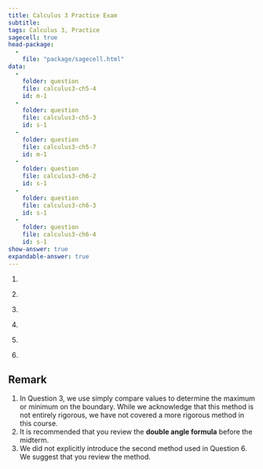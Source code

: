 ```yaml
---
title: Calculus 3 Practice Exam
subtitle: 
tags: Calculus 3, Practice
sagecell: true
head-package:
  -
    file: "package/sagecell.html"
data:
  - 
    folder: question
    file: calculus3-ch5-4
    id: m-1
  -
    folder: question
    file: calculus3-ch5-3
    id: s-1
  -
    folder: question
    file: calculus3-ch5-7
    id: m-1
  -
    folder: question
    file: calculus3-ch6-2
    id: s-1
  -
    folder: question
    file: calculus3-ch6-3
    id: s-1
  -
    folder: question
    file: calculus3-ch6-4
    id: s-1
show-answer: true
expandable-answer: true
---
```


1. <div id='question-question-calculus3-ch5-4-m-1'></div>

    <div id='answer-question-calculus3-ch5-4-m-1'></div>

2. <div id='question-question-calculus3-ch5-3-s-1'></div>

    <div id='answer-question-calculus3-ch5-3-s-1'></div>

3. <div id='question-question-calculus3-ch5-7-m-1'></div>

    <div id='answer-question-calculus3-ch5-7-m-1'></div>

4. <div id='question-question-calculus3-ch6-2-s-1'></div>

    <div id='answer-question-calculus3-ch6-2-s-1'></div>

5. <div id='question-question-calculus3-ch6-3-s-1'></div>

    <div id='answer-question-calculus3-ch6-3-s-1'></div>

6. <div id='question-question-calculus3-ch6-4-s-1'></div>

    <div id='answer-question-calculus3-ch6-4-s-1'></div>

## Remark

1. In Question 3, we use simply compare values to determine the maximum or minimum on the boundary. While we acknowledge that this method is not entirely rigorous, we have not covered a more rigorous method in this course.
2. It is recommended that you review the **double angle formula** before the midterm.
3. We did not explicitly introduce the second method used in Question 6. We suggest that you review the method.